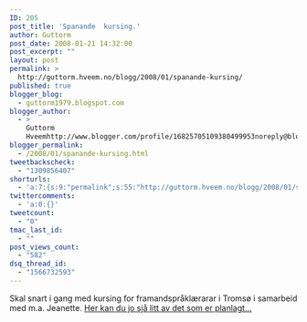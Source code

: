 ```yaml
---
ID: 205
post_title: 'Spanande  kursing.'
author: Guttorm
post_date: 2008-01-21 14:32:00
post_excerpt: ""
layout: post
permalink: >
  http://guttorm.hveem.no/blogg/2008/01/spanande-kursing/
published: true
blogger_blog:
  - guttorm1979.blogspot.com
blogger_author:
  - >
    Guttorm
    Hveemhttp://www.blogger.com/profile/16825705109380499953noreply@blogger.com
blogger_permalink:
  - /2008/01/spanande-kursing.html
tweetbackscheck:
  - "1309856407"
shorturls:
  - 'a:7:{s:9:"permalink";s:55:"http://guttorm.hveem.no/blogg/2008/01/spanande-kursing/";s:7:"tinyurl";s:25:"http://tinyurl.com/9a2tbr";s:4:"isgd";s:17:"http://is.gd/gJK1";s:5:"bitly";s:18:"http://bit.ly/bgdA";s:5:"snipr";s:22:"http://snipr.com/ahl63";s:5:"snurl";s:22:"http://snurl.com/ahl63";s:7:"snipurl";s:24:"http://snipurl.com/ahl63";}'
twittercomments:
  - 'a:0:{}'
tweetcount:
  - "0"
tmac_last_id:
  - ""
post_views_count:
  - "582"
dsq_thread_id:
  - "1566732593"
---
```

<script language="javascript" type="text/javascript"><!-- var mapID   = 'e74e4fbfd613dc15b1a3856e68b546e5'; var plWidth = '100%'; var plHeight= '100%'; --></script><p>Skal snart i gang med kursing for framandspråklærarar i Tromsø i samarbeid med m.a. Jeanette. <a href="http://www.mindomo.com/view?m=e74e4fbfd613dc15b1a3856e68b546e5">Her kan du jo sjå litt av det som er planlagt...</a>